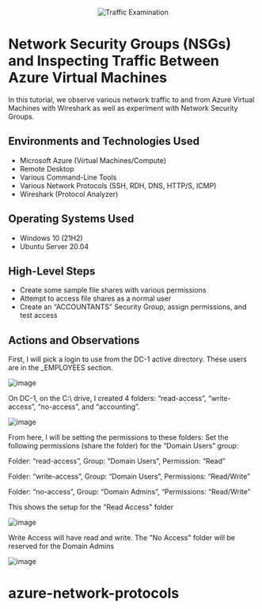 <p align="center">
<img src="https://i.imgur.com/Ua7udoS.png" alt="Traffic Examination"/>
</p>

<h1>Network Security Groups (NSGs) and Inspecting Traffic Between Azure Virtual Machines</h1>
In this tutorial, we observe various network traffic to and from Azure Virtual Machines with Wireshark as well as experiment with Network Security Groups. <br />



<h2>Environments and Technologies Used</h2>

- Microsoft Azure (Virtual Machines/Compute)
- Remote Desktop
- Various Command-Line Tools
- Various Network Protocols (SSH, RDH, DNS, HTTP/S, ICMP)
- Wireshark (Protocol Analyzer)

<h2>Operating Systems Used </h2>

- Windows 10 (21H2)
- Ubuntu Server 20.04

<h2>High-Level Steps</h2>

- Create some sample file shares with various permissions
- Attempt to access file shares as a normal user
- Create an “ACCOUNTANTS” Security Group, assign permissions, and test access
  
<h2>Actions and Observations</h2>

First, I will pick a login to use from the DC-1 active directory. These users are in the _EMPLOYEES section.

![image](https://github.com/cblack5880/azure-network-protocols/assets/138612466/74e8d516-a60e-45d9-b881-fd08d0a37354)

On DC-1, on the C:\ drive, I created 4 folders: “read-access”, “write-access”, “no-access”, and “accounting”.

![image](https://github.com/cblack5880/azure-network-protocols/assets/138612466/8c528e54-418e-4cb5-9437-b64de5232c61)

From here, I will be setting the permissions to these folders:
Set the following permissions (share the folder) for the “Domain Users” group:

Folder: “read-access”, Group: “Domain Users”, Permission: “Read”

Folder: “write-access”,  Group: “Domain Users”, Permissions: “Read/Write”

Folder: “no-access”, Group: “Domain Admins”, “Permissions: “Read/Write”

This shows the setup for the "Read Access" folder

![image](https://github.com/cblack5880/azure-network-protocols/assets/138612466/a78abe1f-f982-418f-aac6-de9c1018e1b3)

Write Access will have read and write.
The "No Access" folder will be reserved for the Domain Admins 

![image](https://github.com/cblack5880/azure-network-protocols/assets/138612466/db5893b5-5ef0-436a-9ccc-81af5514953e)




# azure-network-protocols
